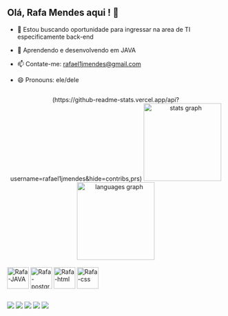   ## Olá, Rafa Mendes aqui ! 👋



- 🔭 Estou buscando oportunidade para ingressar na area de TI especificamente back-end
- 🌱 Aprendendo e desenvolvendo em JAVA
- 📫 Contate-me: rafael1jmendes@gmail.com
- 😄 Pronouns: ele/dele

  ##


<div align="center">
  (https://github-readme-stats.vercel.app/api?username=rafael1jmendes&hide=contribs,prs)
  <img src="https://github-readme-stats.vercel.app/api?username=rafael1jmendes&hide_title=false&hide_rank=false&show_icons=true&include_all_commits=true&count_private=true&disable_animations=false&theme=dracula&locale=en&hide_border=false" height="180" alt="stats graph"  />
  <img src="https://github-readme-stats.vercel.app/api/top-langs?username=rafael1jmendes&locale=en&hide_title=false&layout=compact&card_width=320&langs_count=5&theme=dracula&hide_border=false" height="180" alt="languages graph"  />
</div>

<div style="display: inline_block"><br>
     <img align="center" alt="Rafa-JAVA" heigt="50" width="50" src="https://cdn.jsdelivr.net/gh/devicons/devicon@latest/icons/java/java-original-wordmark.svg" />
     <img align="center" alt="Rafa-postgre" heigt="50" width="50" src="https://cdn.jsdelivr.net/gh/devicons/devicon@latest/icons/postgresql/postgresql-original-wordmark.svg" />
     <img align="center" alt="Rafa-html" heigt="50" width="50" src="https://cdn.jsdelivr.net/gh/devicons/devicon@latest/icons/html5/html5-original-wordmark.svg" />
     <img align="center" alt="Rafa-css" heigt="50" width="50" src="https://cdn.jsdelivr.net/gh/devicons/devicon@latest/icons/css3/css3-original-wordmark.svg" />     
</div>

##

<div> 
        <a href="mailto:rafael1jmendes@gmail.com" target="_blank"> <img src="https://img.shields.io/badge/Gmail-D14836?style=for-the-badge&logo=gmail&logoColor=white" target="_blank"></a>
        <a href="https://linkedin.com/in/rafaelmendesdev" target="_blank"> <img src="https://img.shields.io/badge/LinkedIn-0077B5?style=for-the-badge&logo=linkedin&logoColor=white"                        target="_blank"></a>
        <a href="rafax1#1758" target="_blank"> <img src="https://img.shields.io/badge/Discord-7289DA?style=for-the-badge&logo=discord&logoColor=white" target="_blank"></a>
        <a href="https://instagram.com/rjmendes_" target="_blank"> <img src="https://img.shields.io/badge/Instagram-E4405F?style=for-the-badge&logo=instagram&logoColor=white" target="_blank"></a>
        <a href="https://www.twitch.tv/rafaaxd1" target="_blank"> <img src="https://img.shields.io/badge/Twitch-9146FF?style=for-the-badge&logo=twitch&logoColor=white" target="_blank"></a>


</div>
